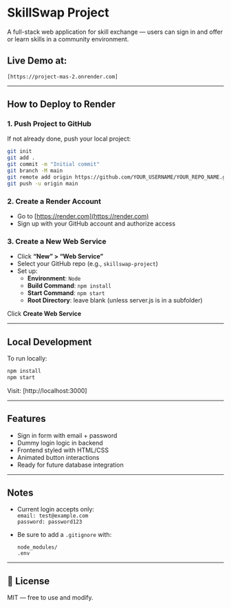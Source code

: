 
# SkillSwap Project

A full-stack web application for skill exchange — users can sign in and offer or learn skills in a community environment.

## Live Demo at:  

`[https://project-mas-2.onrender.com]`

---

## How to Deploy to Render

### 1. Push Project to GitHub

If not already done, push your local project:

```bash
git init
git add .
git commit -m "Initial commit"
git branch -M main
git remote add origin https://github.com/YOUR_USERNAME/YOUR_REPO_NAME.git
git push -u origin main
```

### 2. Create a Render Account

- Go to [https://render.com](https://render.com)
- Sign up with your GitHub account and authorize access

### 3. Create a New Web Service

- Click **“New” > “Web Service”**
- Select your GitHub repo (e.g., `skillswap-project`)
- Set up:
  - **Environment**: `Node`
  - **Build Command**: `npm install`
  - **Start Command**: `npm start`
  - **Root Directory**: leave blank (unless server.js is in a subfolder)

Click **Create Web Service**

---

## Local Development

To run locally:

```bash
npm install
npm start
```

Visit: [http://localhost:3000]

---

## Features

- Sign in form with email + password
- Dummy login logic in backend
- Frontend styled with HTML/CSS
- Animated button interactions
- Ready for future database integration

---

## Notes

- Current login accepts only:  
  `email: test@example.com`  
  `password: password123`

- Be sure to add a `.gitignore` with:
  ```
  node_modules/
  .env
  ```

---

## 📄 License

MIT — free to use and modify.
